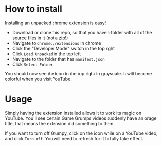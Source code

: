 # How to install

Installing an unpacked chrome extension is easy!

- Download or clone this repo, so that you have a folder with all of the source files in it (not a zip!)
- Navigate to `chrome://extensions` in chrome
- Click the "Developer Mode" switch in the top right
- Click `Load Unpacked` in the top left
- Navigate to the folder that has `manifest.json`
- Click `Select Folder`

You should now see the icon in the top right in grayscale. It will become colorful when you visit YouTube.

# Usage

Simply having the extension installed allows it to work its magic on YouTube. You'll see certain Game Grumps videos suddenly have an orage title, that means the extension did something to them.

If you want to turn off Grumpy, click on the icon while on a YouTube video, and click `Turn off`. You will need to refresh for it to fully take effect.
